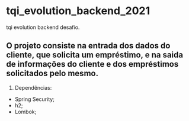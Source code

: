 # tqi_evolution_backend_2021
tqi evolution backend desafio.

## O projeto consiste na entrada dos dados do cliente, que solicita um empréstimo, e na saida de informações do cliente e dos empréstimos solicitados pelo mesmo. 
1. Dependências:
- Spring Security;
- h2;
- Lombok;

